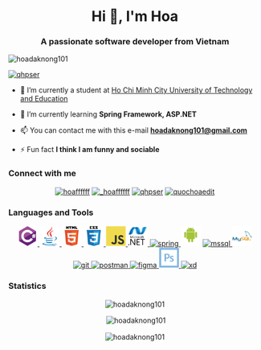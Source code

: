 <h1 align="center">Hi 👋, I'm Hoa</h1>
<h3 align="center">A passionate software developer from Vietnam</h3>

<p align="left"> <img src="https://komarev.com/ghpvc/?username=hoadaknong101&label=Profile%20views&color=0e75b6&style=flat" alt="hoadaknong101" /> </p>

<p align="left"> <a href="https://twitter.com/qhpser" target="blank"><img src="https://img.shields.io/twitter/follow/qhpser?logo=twitter&style=for-the-badge" alt="qhpser" /></a> </p>

- 🔭 I’m currently a student at [Ho Chi Minh City University of Technology and Education](https://hcmute.edu.vn/)

- 🌱 I’m currently learning **Spring Framework, ASP.NET**

- 📫 You can contact me with this e-mail **hoadaknong101@gmail.com**

- ⚡ Fun fact **I think I am funny and sociable**

<div align="center">
<h3 align="left">Connect with me</h3>
<p align="center">
<a href="https://fb.com/hoaffffff" target="_blank"><img align="center" src="https://raw.githubusercontent.com/rahuldkjain/github-profile-readme-generator/master/src/images/icons/Social/facebook.svg" alt="hoaffffff" height="30" width="40" /></a>
<a href="https://instagram.com/_hoaffffff" target="_blank"><img align="center" src="https://raw.githubusercontent.com/rahuldkjain/github-profile-readme-generator/master/src/images/icons/Social/instagram.svg" alt="_hoaffffff" height="30" width="40" /></a>
<a href="https://twitter.com/qhpser" target="_blank"><img align="center" src="https://raw.githubusercontent.com/rahuldkjain/github-profile-readme-generator/master/src/images/icons/Social/twitter.svg" alt="qhpser" height="30" width="40" /></a>
<a href="https://www.youtube.com/c/quochoaedit" target="_blank"><img align="center" src="https://raw.githubusercontent.com/rahuldkjain/github-profile-readme-generator/master/src/images/icons/Social/youtube.svg" alt="quochoaedit" height="30" width="40" /></a>
</p>
</div>
<h3 align="left">Languages and Tools</h3>
<p align="center">
<a href="https://www.w3schools.com/cs/" target="_blank" rel="noreferrer"> <img src="https://raw.githubusercontent.com/devicons/devicon/master/icons/csharp/csharp-original.svg" alt="csharp" width="40" height="40"/> </a> 
<a href="https://www.java.com" target="_blank" rel="noreferrer"> <img src="https://raw.githubusercontent.com/devicons/devicon/master/icons/java/java-original.svg" alt="java" width="40" height="40"/> </a>
<a href="https://www.w3.org/html/" target="_blank" rel="noreferrer"> <img src="https://raw.githubusercontent.com/devicons/devicon/master/icons/html5/html5-original-wordmark.svg" alt="html5" width="40" height="40"/> </a>
<a href="https://www.w3schools.com/css/" target="_blank" rel="noreferrer"> <img src="https://raw.githubusercontent.com/devicons/devicon/master/icons/css3/css3-original-wordmark.svg" alt="css3" width="40" height="40"/> </a>
<a href="https://developer.mozilla.org/en-US/docs/Web/JavaScript" target="_blank" rel="noreferrer"> <img src="https://raw.githubusercontent.com/devicons/devicon/master/icons/javascript/javascript-original.svg" alt="javascript" width="40" height="40"/> </a>
<a href="https://dotnet.microsoft.com/" target="_blank" rel="noreferrer"> <img src="https://raw.githubusercontent.com/devicons/devicon/master/icons/dot-net/dot-net-original-wordmark.svg" alt="dotnet" width="40" height="40"/> </a>
<a href="https://spring.io/" target="_blank" rel="noreferrer"> <img src="https://www.vectorlogo.zone/logos/springio/springio-icon.svg" alt="spring" width="40" height="40"/> </a> 
<a href="https://developer.android.com" target="_blank" rel="noreferrer"> <img src="https://raw.githubusercontent.com/devicons/devicon/master/icons/android/android-original-wordmark.svg" alt="android" width="40" height="40"/></a> 
<a href="https://www.microsoft.com/en-us/sql-server" target="_blank" rel="noreferrer"> <img src="https://www.svgrepo.com/show/303229/microsoft-sql-server-logo.svg" alt="mssql" width="40" height="40"/> </a>
<a href="https://www.mysql.com/" target="_blank" rel="noreferrer"> <img src="https://raw.githubusercontent.com/devicons/devicon/master/icons/mysql/mysql-original-wordmark.svg" alt="mysql" width="40" height="40"/> </a>
<a href="https://git-scm.com/" target="_blank" rel="noreferrer"> <img src="https://www.vectorlogo.zone/logos/git-scm/git-scm-icon.svg" alt="git" width="40" height="40"/> </a>
<a href="https://postman.com" target="_blank" rel="noreferrer"> <img src="https://www.vectorlogo.zone/logos/getpostman/getpostman-icon.svg" alt="postman" width="40" height="40"/> </a> 
<a href="https://www.figma.com/" target="_blank" rel="noreferrer"> <img src="https://www.vectorlogo.zone/logos/figma/figma-icon.svg" alt="figma" width="40" height="40"/> </a>
<a href="https://www.photoshop.com/en" target="_blank" rel="noreferrer"> <img src="https://raw.githubusercontent.com/devicons/devicon/master/icons/photoshop/photoshop-line.svg" alt="photoshop" width="40" height="40"/> </a> 
<a href="https://www.adobe.com/products/xd.html" target="_blank" rel="noreferrer"> <img src="https://cdn.worldvectorlogo.com/logos/adobe-xd.svg" alt="xd" width="40" height="40"/> </a> 
</p>
<h3 align="left">Statistics</h3>
<div align="center">
<p><img align="center" src="https://github-readme-stats.vercel.app/api/top-langs?username=hoadaknong101&show_icons=true&locale=en&layout=compact" alt="hoadaknong101" /></p>
</div>
<div align="center">
<p>&nbsp;<img align="center" src="https://github-readme-stats.vercel.app/api?username=hoadaknong101&show_icons=true&locale=en" alt="hoadaknong101" /></p>
</div>
<div align="center">
<p><img align="center" src="https://github-readme-streak-stats.herokuapp.com/?user=hoadaknong101&" alt="hoadaknong101" /></p>
</div>
